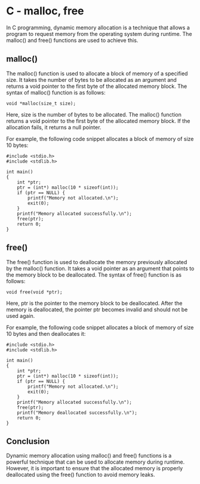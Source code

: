 # C - malloc, free
In C programming, dynamic memory allocation is a technique that allows a program to request memory from the operating system during runtime. The malloc() and free() functions are used to achieve this.

## malloc()
The malloc() function is used to allocate a block of memory of a specified size. It takes the number of bytes to be allocated as an argument and returns a void pointer to the first byte of the allocated memory block. The syntax of malloc() function is as follows:

```
void *malloc(size_t size);
```

Here, size is the number of bytes to be allocated. The malloc() function returns a void pointer to the first byte of the allocated memory block. If the allocation fails, it returns a null pointer.

For example, the following code snippet allocates a block of memory of size 10 bytes:

```
#include <stdio.h>
#include <stdlib.h>

int main()
{
    int *ptr;
    ptr = (int*) malloc(10 * sizeof(int));
    if (ptr == NULL) {
        printf("Memory not allocated.\n");
        exit(0);
    }
    printf("Memory allocated successfully.\n");
    free(ptr);
    return 0;
}
```

## free()
The free() function is used to deallocate the memory previously allocated by the malloc() function. It takes a void pointer as an argument that points to the memory block to be deallocated. The syntax of free() function is as follows:

```
void free(void *ptr);
```

Here, ptr is the pointer to the memory block to be deallocated. After the memory is deallocated, the pointer ptr becomes invalid and should not be used again.

For example, the following code snippet allocates a block of memory of size 10 bytes and then deallocates it:

```
#include <stdio.h>
#include <stdlib.h>

int main()
{
    int *ptr;
    ptr = (int*) malloc(10 * sizeof(int));
    if (ptr == NULL) {
        printf("Memory not allocated.\n");
        exit(0);
    }
    printf("Memory allocated successfully.\n");
    free(ptr);
    printf("Memory deallocated successfully.\n");
    return 0;
}
```

## Conclusion
Dynamic memory allocation using malloc() and free() functions is a powerful technique that can be used to allocate memory during runtime. However, it is important to ensure that the allocated memory is properly deallocated using the free() function to avoid memory leaks.
